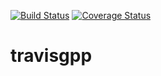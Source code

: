 [![Build Status](https://travis-ci.org/rahulhgaikwad/travisgpp.svg?branch=master)](https://travis-ci.org/rahulhgaikwad/travisgpp)
[![Coverage Status](https://coveralls.io/repos/github/rahulhgaikwad/travisgpp/badge.svg?branch=master)](https://coveralls.io/github/rahulhgaikwad/travisgpp?branch=master)

# travisgpp
